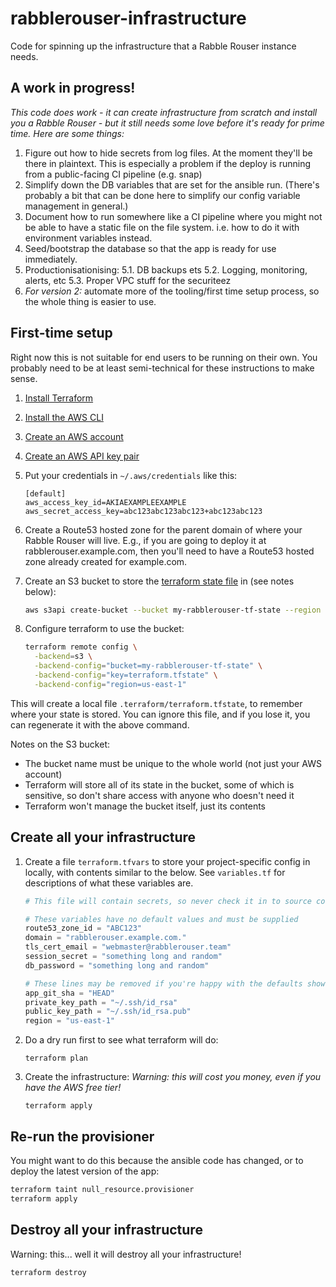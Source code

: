 # rabblerouser-infrastructure

Code for spinning up the infrastructure that a Rabble Rouser instance needs.

## A work in progress!

*This code does work - it can create infrastructure from scratch and install you a Rabble Rouser - but it still needs
some love before it's ready for prime time. Here are some things:*

1. Figure out how to hide secrets from log files. At the moment they'll be there in plaintext. This is especially a problem
if the deploy is running from a public-facing CI pipeline (e.g. snap)
2. Simplify down the DB variables that are set for the ansible run. (There's probably a bit that can be done here to
simplify our config variable management in general.)
3. Document how to run somewhere like a CI pipeline where you might not be able to have a static file on the file system.
 i.e. how to do it with environment variables instead.
4. Seed/bootstrap the database so that the app is ready for use immediately.
5. Productionisationising:
  5.1. DB backups ets
  5.2. Logging, monitoring, alerts, etc
  5.3. Proper VPC stuff for the securiteez
6. *For version 2:* automate more of the tooling/first time setup process, so the whole thing is easier to use.

## First-time setup

Right now this is not suitable for end users to be running on their own. You probably need to be at least semi-technical
for these instructions to make sense.

1. [Install Terraform](https://www.terraform.io/intro/getting-started/install.html)
2. [Install the AWS CLI](https://docs.aws.amazon.com/cli/latest/userguide/installing.html)
3. [Create an AWS account](https://aws.amazon.com/)
4. [Create an AWS API key pair](https://docs.aws.amazon.com/IAM/latest/UserGuide/id_credentials_access-keys.html)
5. Put your credentials in `~/.aws/credentials` like this:

    ```
    [default]
    aws_access_key_id=AKIAEXAMPLEEXAMPLE
    aws_secret_access_key=abc123abc123abc123+abc123abc123
    ```

6. Create a Route53 hosted zone for the parent domain of where your Rabble Rouser will live. E.g., if you are going to
 deploy it at rabblerouser.example.com, then you'll need to have a Route53 hosted zone already created for example.com.
7. Create an S3 bucket to store the [terraform state file](https://www.terraform.io/docs/state/) in (see notes below):

    ```sh
    aws s3api create-bucket --bucket my-rabblerouser-tf-state --region us-east-1 --acl private
    ```

8. Configure terraform to use the bucket:

    ```sh
    terraform remote config \
      -backend=s3 \
      -backend-config="bucket=my-rabblerouser-tf-state" \
      -backend-config="key=terraform.tfstate" \
      -backend-config="region=us-east-1"
    ```

This will create a local file `.terraform/terraform.tfstate`, to remember where your state is stored. You can ignore
this file, and if you lose it, you can regenerate it with the above command.

Notes on the S3 bucket:
 - The bucket name must be unique to the whole world (not just your AWS account)
 - Terraform will store all of its state in the bucket, some of which is sensitive, so don't share access with anyone who doesn't need it
 - Terraform won't manage the bucket itself, just its contents

## Create all your infrastructure

1. Create a file `terraform.tfvars` to store your project-specific config in locally, with contents similar to the below.
 See `variables.tf` for descriptions of what these variables are.

    ```tfvars
    # This file will contain secrets, so never check it in to source control, and never share it with untrusted people!

    # These variables have no default values and must be supplied
    route53_zone_id = "ABC123"
    domain = "rabblerouser.example.com."
    tls_cert_email = "webmaster@rabblerouser.team"
    session_secret = "something long and random"
    db_password = "something long and random"

    # These lines may be removed if you're happy with the defaults shown here
    app_git_sha = "HEAD"
    private_key_path = "~/.ssh/id_rsa"
    public_key_path = "~/.ssh/id_rsa.pub"
    region = "us-east-1"
    ```

2. Do a dry run first to see what terraform will do:

    ```
    terraform plan
    ```

3. Create the infrastructure: *Warning: this will cost you money, even if you have the AWS free tier!*

    ```
    terraform apply
    ```

## Re-run the provisioner

You might want to do this because the ansible code has changed, or to deploy the latest version of the app:

```sh
terraform taint null_resource.provisioner
terraform apply
```

## Destroy all your infrastructure

Warning: this... well it will destroy all your infrastructure!

```sh
terraform destroy
```
